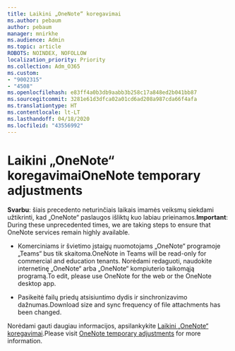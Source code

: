 ```yaml
---
title: Laikini „OneNote“ koregavimai
ms.author: pebaum
author: pebaum
manager: mnirkhe
ms.audience: Admin
ms.topic: article
ROBOTS: NOINDEX, NOFOLLOW
localization_priority: Priority
ms.collection: Adm_O365
ms.custom:
- "9002315"
- "4508"
ms.openlocfilehash: e83ff4a0b3db9aabb3b258c17a848ed2b041bb87
ms.sourcegitcommit: 3281e61d3dfca02a01cd6ad208a987cda66f4afa
ms.translationtype: HT
ms.contentlocale: lt-LT
ms.lasthandoff: 04/18/2020
ms.locfileid: "43556992"
---
```

# <a name="onenote-temporary-adjustments"></a><span data-ttu-id="16166-102">Laikini „OneNote“ koregavimai</span><span class="sxs-lookup"><span data-stu-id="16166-102">OneNote temporary adjustments</span></span>

<span data-ttu-id="16166-103">**Svarbu**: šiais precedento neturinčiais laikais imamės veiksmų siekdami užtikrinti, kad „OneNote“ paslaugos išliktų kuo labiau prieinamos.</span><span class="sxs-lookup"><span data-stu-id="16166-103">**Important**: During these unprecedented times, we are taking steps to ensure that OneNote services remain highly available.</span></span>

- <span data-ttu-id="16166-104">Komerciniams ir švietimo įstaigų nuomotojams „OneNote“ programoje „Teams“ bus tik skaitoma.</span><span class="sxs-lookup"><span data-stu-id="16166-104">OneNote in Teams will be read-only for commercial and education tenants.</span></span> <span data-ttu-id="16166-105">Norėdami redaguoti, naudokite internetinę „OneNote“ arba „OneNote“ kompiuterio taikomąją programą.</span><span class="sxs-lookup"><span data-stu-id="16166-105">To edit, please use OneNote for the web or the OneNote desktop app.</span></span>

- <span data-ttu-id="16166-106">Pasikeitė failų priedų atsisiuntimo dydis ir sinchronizavimo dažnumas.</span><span class="sxs-lookup"><span data-stu-id="16166-106">Download size and sync frequency of file attachments has been changed.</span></span>

<span data-ttu-id="16166-107">Norėdami gauti daugiau informacijos, apsilankykite [Laikini „OneNote“ koregavimai](https://techcommunity.microsoft.com/t5/onenote-service-updates/awareness-of-temporary-adjustments-in-microsoft-onenote/m-p/1248100).</span><span class="sxs-lookup"><span data-stu-id="16166-107">Please visit [OneNote temporary adjustments](https://techcommunity.microsoft.com/t5/onenote-service-updates/awareness-of-temporary-adjustments-in-microsoft-onenote/m-p/1248100) for more information.</span></span>
